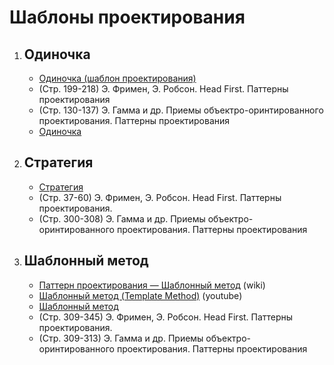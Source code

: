 # Шаблоны проектирования

1. ## Одиночка
    - [Одиночка (шаблон проектирования)](https://ru.wikipedia.org/wiki/Одиночка_(шаблон_проектирования))
    - (Стр. 199-218) Э. Фримен, Э. Робсон. Head First. Паттерны проектирования
    - (Стр. 130-137) Э. Гамма и др. Приемы объектро-оринтированного проектирования. Паттерны проектирования
    - [Одиночка](https://refactoring.guru/ru/design-patterns/singleton)
    
1. ## Стратегия
    - [Стратегия](https://www.youtube.com/watch?v=rsB2exGsR4I)
    - (Стр. 37-60) Э. Фримен, Э. Робсон. Head First. Паттерны проектирования.
    - (Стр. 300-308) Э. Гамма и др. Приемы объектро-оринтированного проектирования. Паттерны проектирования
    
1. ## Шаблонный метод
    - [Паттерн проектирования — Шаблонный метод](https://ru.wikipedia.org/wiki/Шаблонный_метод_(шаблон_проектирования)) (wiki)
    - [Шаблонный метод (Template Method)](https://youtu.be/mNcmp-Msi6U) (youtube)
    - [Шаблонный метод](https://refactoring.guru/ru/design-patterns/template-method/java/example)
    - (Стр. 309-345) Э. Фримен, Э. Робсон. Head First. Паттерны проектирования.
    - (Стр. 309-313) Э. Гамма и др. Приемы объектро-оринтированного проектирования. Паттерны проектирования
